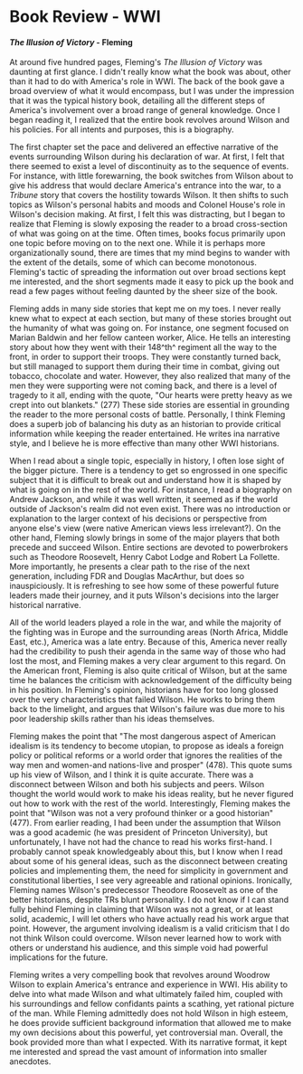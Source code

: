 # Book Review - WWI 

#### *The Illusion of Victory* - Fleming

At around five hundred pages, Fleming's *The Illusion of Victory* was daunting at first glance. I didn't really know what the book was about, other than it had to do with America's role in WWI. The back of the book gave a broad overview of what it would encompass, but I was under the impression that it was the typical history book, detailing all the different steps of America's involvement over a broad range of general knowledge. Once I began reading it, I realized that the entire book revolves around Wilson and his policies. For all intents and purposes, this is a biography.

The first chapter set the pace and delivered an effective narrative of the events surrounding Wilson during his declaration of war. At first, I felt that there seemed to exist a level of discontinuity as to the sequence of events. For instance, with little forewarning, the book switches from Wilson about to give his address that would declare America's entrance into the war, to a *Tribune* story that covers the hostility towards Wilson. It then shifts to such topics as Wilson's personal habits and moods and Colonel House's role in Wilson's decision making. At first, I felt this was distracting, but I began to realize that Fleming is slowly exposing the reader to a broad cross-section of what was going on at the time. Often times, books focus primarily upon one topic before moving on to the next one. While it is perhaps more organizationally sound, there are times that my mind begins to wander with the extent of the details, some of which can become monotonous. Fleming's tactic of spreading the information out over broad sections kept me interested, and the short segments made it easy to pick up the book and read a few pages without feeling daunted by the sheer size of the book.

Fleming adds in many side stories that kept me on my toes. I never really knew what to expect at each section, but many of these stories brought out the humanity of what was going on. For instance, one segment focused on Marian Baldwin and her fellow canteen worker, Alice. He tells an interesting story about how they went with their 148^th^ regiment all the way to the front, in order to support their troops. They were constantly turned back, but still managed to support them during their time in combat, giving out tobacco, chocolate and water. However, they also realized that many of the men they were supporting were not coming back, and there is a level of tragedy to it all, ending with the quote, "Our hearts were pretty heavy as we crept into out blankets." (277) These side stories are essential in grounding the reader to the more personal costs of battle. Personally, I think Fleming does a superb job of balancing his duty as an historian to provide critical information while keeping the reader entertained. He writes ina narrative style, and I believe he is more effective than many other WWI historians.

When I read about a single topic, especially in history, I often lose sight of the bigger picture. There is a tendency to get so engrossed in one specific subject that it is difficult to break out and understand how it is shaped by what is going on in the rest of the world. For instance, I read a biography on Andrew Jackson, and while it was well written, it seemed as if the world outside of Jackson's realm did not even exist. There was no introduction or explanation to the larger context of his decisions or perspective from anyone else's view (were native American views less irrelevant?). On the other hand, Fleming slowly brings in some of the major players that both precede and succeed Wilson. Entire sections are devoted to powerbrokers such as Theodore Roosevelt, Henry Cabot Lodge and Robert La Follette. More importantly, he presents a clear path to the rise of the next generation, including FDR and Douglas MacArthur, but does so inauspiciously. It is refreshing to see how some of these powerful future leaders made their journey, and it puts Wilson's decisions into the larger historical narrative.

All of the world leaders played a role in the war, and while the majority of the fighting was in Europe and the surrounding areas (North Africa, Middle East, etc.), America was a late entry. Because of this, America never really had the credibility to push their agenda in the same way of those who had lost the most, and Fleming makes a very clear argument to this regard. On the American front, Fleming is also quite critical of Wilson, but at the same time he balances the criticism with acknowledgement of the difficulty being in his position. In Fleming's opinion, historians have for too long glossed over the very characteristics that failed Wilson. He works to bring them back to the limelight, and argues that Wilson's failure was due more to his poor leadership skills rather than his ideas themselves.

Fleming makes the point that "The most dangerous aspect of American idealism is its tendency to become utopian, to propose as ideals a foreign policy or political reforms or a world order that ignores the realities of the way men and women-and nations-live and prosper" (478). This quote sums up his view of Wilson, and I think it is quite accurate. There was a disconnect between Wilson and both his subjects and peers. Wilson thought the world would work to make his ideas reality, but he never figured out how to work with the rest of the world. Interestingly, Fleming makes the point that "Wilson was not a very profound thinker or a good historian" (477). From earlier reading, I had been under the assumption that Wilson was a good academic (he was president of Princeton University), but unfortunately, I have not had the chance to read his works first-hand. I probably cannot speak knowledgeably about this, but I know when I read about some of his general ideas, such as the disconnect between creating policies and implementing them, the need for simplicity in government and constitutional liberties, I see very agreeable and rational opinions. Ironically, Fleming names Wilson's predecessor Theodore Roosevelt as one of the better historians, despite TRs blunt personality. I do not know if I can stand fully behind Fleming in claiming that Wilson was not a great, or at least solid, academic, I will let others who have actually read his work argue that point. However, the argument involving idealism is a valid criticism that I do not think Wilson could overcome. Wilson never learned how to work with others or understand his audience, and this simple void had powerful implications for the future.

Fleming writes a very compelling book that revolves around Woodrow Wilson to explain America's entrance and experience in WWI. His ability to delve into what made Wilson and what ultimately failed him, coupled with his surroundings and fellow confidants paints a scathing, yet rational picture of the man. While Fleming admittedly does not hold Wilson in high esteem, he does provide sufficient background information that allowed me to make my own decisions about this powerful, yet controversial man. Overall, the book provided more than what I expected. With its narrative format, it kept me interested and spread the vast amount of information into smaller anecdotes.
